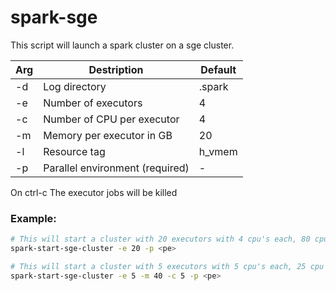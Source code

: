 # spark-sge

This script will launch a spark cluster on a sge cluster.

| Arg | Destription | Default |
| --- | ----------- | ------- |
| -d  | Log directory | .spark |
| -e  | Number of executors | 4 |
| -c  | Number of CPU per executor | 4 |
| -m  | Memory per executor in GB | 20 |
| -l  | Resource tag | h_vmem |
| -p  | Parallel environment (required) | - |

On ctrl-c The executor jobs will be killed

### Example:

```bash
# This will start a cluster with 20 executors with 4 cpu's each, 80 cpu in total and 400Gb of memory
spark-start-sge-cluster -e 20 -p <pe>
```

```bash
# This will start a cluster with 5 executors with 5 cpu's each, 25 cpu in total and 200Gb of memory
spark-start-sge-cluster -e 5 -m 40 -c 5 -p <pe>
```
